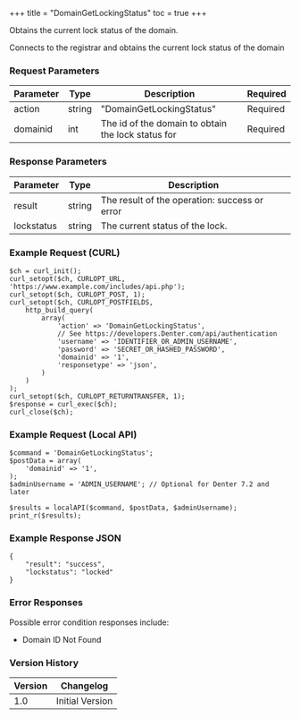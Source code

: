 +++
title = "DomainGetLockingStatus"
toc = true
+++

Obtains the current lock status of the domain.

Connects to the registrar and obtains the current lock status of the domain

### Request Parameters

| Parameter | Type | Description | Required |
| --------- | ---- | ----------- | -------- |
| action | string | "DomainGetLockingStatus" | Required |
| domainid | int | The id of the domain to obtain the lock status for | Required |

### Response Parameters

| Parameter | Type | Description |
| --------- | ---- | ----------- |
| result | string | The result of the operation: success or error |
| lockstatus | string | The current status of the lock. |


### Example Request (CURL)

```
$ch = curl_init();
curl_setopt($ch, CURLOPT_URL, 'https://www.example.com/includes/api.php');
curl_setopt($ch, CURLOPT_POST, 1);
curl_setopt($ch, CURLOPT_POSTFIELDS,
    http_build_query(
        array(
            'action' => 'DomainGetLockingStatus',
            // See https://developers.Denter.com/api/authentication
            'username' => 'IDENTIFIER_OR_ADMIN_USERNAME',
            'password' => 'SECRET_OR_HASHED_PASSWORD',
            'domainid' => '1',
            'responsetype' => 'json',
        )
    )
);
curl_setopt($ch, CURLOPT_RETURNTRANSFER, 1);
$response = curl_exec($ch);
curl_close($ch);
```


### Example Request (Local API)

```
$command = 'DomainGetLockingStatus';
$postData = array(
    'domainid' => '1',
);
$adminUsername = 'ADMIN_USERNAME'; // Optional for Denter 7.2 and later

$results = localAPI($command, $postData, $adminUsername);
print_r($results);
```


### Example Response JSON

```
{
    "result": "success",
    "lockstatus": "locked"
}
```


### Error Responses

Possible error condition responses include:

* Domain ID Not Found


### Version History

| Version | Changelog |
| ------- | --------- |
| 1.0 | Initial Version |
